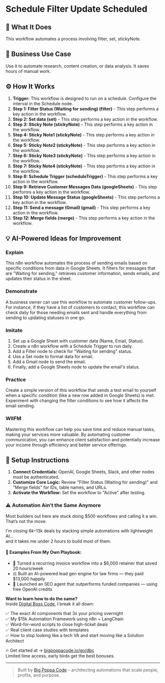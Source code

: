 # Schedule Filter Update Scheduled

## 🚀 What It Does
This workflow automates a process involving filter, set, stickyNote.

## 💼 Business Use Case
Use it to automate research, content creation, or data analysis. It saves hours of manual work.

## ⚙️ How It Works
1.  **Trigger:** This workflow is designed to run on a schedule. Configure the interval in the Schedule node.
2. **Step 1: Filter Status (Waiting for sending) (filter)** - This step performs a key action in the workflow.
3. **Step 2: Set data (set)** - This step performs a key action in the workflow.
4. **Step 3: Sticky Note (stickyNote)** - This step performs a key action in the workflow.
5. **Step 4: Sticky Note1 (stickyNote)** - This step performs a key action in the workflow.
6. **Step 5: Sticky Note2 (stickyNote)** - This step performs a key action in the workflow.
7. **Step 6: Sticky Note3 (stickyNote)** - This step performs a key action in the workflow.
8. **Step 7: Sticky Note4 (stickyNote)** - This step performs a key action in the workflow.
9. **Step 8: Schedule Trigger (scheduleTrigger)** - This step performs a key action in the workflow.
10. **Step 9: Retrieve Customer Messages Data (googleSheets)** - This step performs a key action in the workflow.
11. **Step 10: Update Message Status (googleSheets)** - This step performs a key action in the workflow.
12. **Step 11: Send a message (Gmail) (gmail)** - This step performs a key action in the workflow.
13. **Step 12: Merge fields (merge)** - This step performs a key action in the workflow.

## 💡 AI-Powered Ideas for Improvement
### Explain
This n8n workflow automates the process of sending emails based on specific conditions from data in Google Sheets. It filters for messages that are "Waiting for sending," retrieves customer information, sends emails, and updates their status in the sheet.

### Demonstrate
A business owner can use this workflow to automate customer follow-ups. For instance, if they have a list of customers to contact, this workflow can check daily for those needing emails sent and handle everything from sending to updating statuses in one go.

### Imitate
1. Set up a Google Sheet with customer data (Name, Email, Status).
2. Create a n8n workflow with a Schedule Trigger to run daily.
3. Add a Filter node to check for "Waiting for sending" status.
4. Use a Set node to format data for email.
5. Add a Gmail node to send the email.
6. Finally, add a Google Sheets node to update the email's status.

### Practice
Create a simple version of this workflow that sends a test email to yourself when a specific condition (like a new row added in Google Sheets) is met. Experiment with changing the filter conditions to see how it affects the email sending.

### WIIFM
Mastering this workflow can help you save time and reduce manual tasks, making your services more valuable. By automating customer communication, you can enhance client satisfaction and potentially increase your income through efficiency and better service offerings.

## 🔧 Setup Instructions
1. **Connect Credentials:** OpenAI, Google Sheets, Slack, and other nodes must be authenticated.
2. **Customize Core Logic:** Review "Filter Status (Waiting for sending)" and "Merge fields" for IDs, table names, and URLs.
3. **Activate the Workflow:** Set the workflow to "Active" after testing.

### ⚠️ Automation Ain’t the Same Anymore

Most builders out here are stuck doing $500 workflows and calling it a win.  
That’s not the move.  

I'm closing $6k–$13k deals by stacking simple automations with lightweight AI...  
and it takes me under 2 hours to build most of them.

#### 🧠 Examples From My Own Playbook:
- 🔁 Turned a recurring invoice workflow into a $6,000 retainer that saved 20 hours/week  
- ⚖️ Built an AI-powered lead gen engine for law firms — they paid $13,000 happily  
- 🚀 Launched an SEO agent that outperforms funded companies — using free OpenAI credits  

**Want to learn how to do the same?**  
Inside [Digital Boss Code](https://bigpoppacode.io/go/dbc), I break it all down:

✅ The exact AI components that 3x your pricing overnight  
✅ My $15k Automation Framework using n8n + LangChain  
✅ Word-for-word scripts to close high-ticket deals  
✅ Real client case studies with templates  
✅ How to stop looking like a tech VA and start moving like a Solution Architect  

🔥 Get started at → [bigpoppacode.io/go/dbc](https://bigpoppacode.io/go/dbc)  
Limited time access, early birds get the best bonuses.

---
> Built by [Big Poppa Code](https://bigpoppacode.io) – architecting automations that scale people, profits, and purpose.

